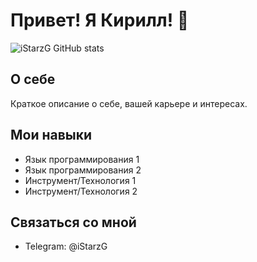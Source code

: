 
# Привет! Я Кирилл! 👋

![iStarzG GitHub stats](https://github-readme-stats.vercel.app/api?username=iStarzG&show_icons=true&theme=radical)

## О себе
Краткое описание о себе, вашей карьере и интересах.

## Мои навыки
- Язык программирования 1
- Язык программирования 2
- Инструмент/Технология 1
- Инструмент/Технология 2

## Связаться со мной
- Telegram: @iStarzG

<!--
**iStarzG/iStarzG** is a ✨ _special_ ✨ repository because its `README.md` (this file) appears on your GitHub profile.

Here are some ideas to get you started:

- 🔭 I’m currently working on ...
- 🌱 I’m currently learning ...
- 👯 I’m looking to collaborate on ...
- 🤔 I’m looking for help with ...
- 💬 Ask me about ...
- 📫 How to reach me: ...
- 😄 Pronouns: ...
- ⚡ Fun fact: ...
-->
